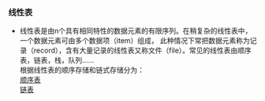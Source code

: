 ### 线性表
* 线性表是由n个具有相同特性的数据元素的有限序列。在稍复杂的线性表中，一个数据元素可由多个数据项（item）组成，
此种情况下常把数据元素称为记录（record），含有大量记录的线性表又称文件（file）。常见的线性表由顺序表，链表，栈，队列……    
根据线性表的顺序存储和链式存储分为：     
[顺序表](ww.cc)               
[链表](ww.cc)
